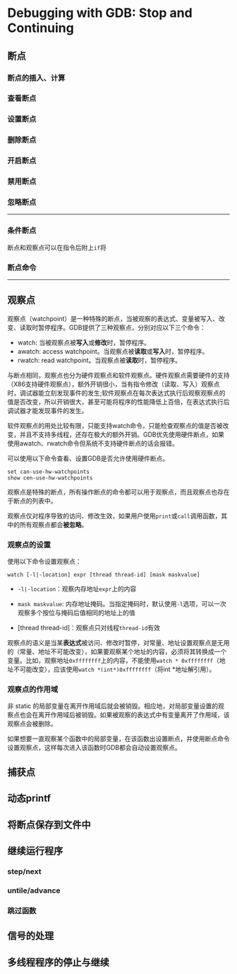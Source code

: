 # Debugging with GDB: Stop and Continuing

## 断点

### 断点的插入、计算

### 查看断点

### 设置断点

### 删除断点

### 开启断点

### 禁用断点

### 忽略断点

-----------------



### 条件断点

断点和观察点可以在指令后附上`if`将

### 断点命令



--------------------------





## 观察点

观察点（watchpoint）是一种特殊的断点，当被观察的表达式、变量被写入、改变、读取时暂停程序。GDB提供了三种观察点，分别对应以下三个命令：

- watch: 当被观察点被**写入**或**修改**时，暂停程序。
- awatch: access watchpoint。当观察点被**读取**或**写入**时，暂停程序。
- rwatch: read watchpoint。当观察点被**读取**时，暂停程序。

与断点相同，观察点也分为硬件观察点和软件观察点。硬件观察点需要硬件的支持（X86支持硬件观察点），额外开销很小，当有指令修改（读取、写入）观察点时，调试器能立刻发现事件的发生;软件观察点在每次表达式执行后观察观察点的值是否改变，所以开销很大，甚至可能将程序的性能降低上百倍，在表达式执行后调试器才能发现事件的发生。

软件观察点的用处比较有限，只能支持watch命令，只能检查观察点的值是否被改变，并且不支持多线程，还存在极大的额外开销。GDB优先使用硬件断点，如果使用awatch、rwatch命令但系统不支持硬件断点的话会报错。

可以使用以下命令查看、设置GDB是否允许使用硬件断点。

```
set can-use-hw-watchpoints
show cen-use-hw-watchpoints
```

观察点是特殊的断点，所有操作断点的命令都可以用于观察点，而且观察点也存在于断点的列表中。

观察点仅对程序导致的访问、修改生效，如果用户使用`print`或`call`调用函数，其中的所有观察点都会**被忽略**。

### 观察点的设置

使用以下命令设置观察点：

```
watch [-l|-location] expr [thread thread-id] [mask maskvalue]
```

- `-l|-location`：观察内存地址`expr`上的内容
- `mask maskvalue`: 内存地址掩码。当指定掩码时，默认使用`-l`选项，可以一次观察多个按位与掩码后值相同的地址上的值

- [thread thread-id]：观察点只对线程`thread-id`有效

观察点的语义是当某**表达式**被访问、修改时暂停，对常量、地址设置观察点是无用的（常量、地址不可能改变），如果要观察某个地址的内容，必须将其转换成一个变量。比如，观察地址`0xffffffff`上的内容，不能使用`watch * 0xffffffff`（地址不可能改变），应该使用`watch *(int*)0xffffffff`（将int *地址解引用）。

### 



### 观察点的作用域

非 static 的局部变量在离开作用域后就会被销毁。相应地，对局部变量设置的观察点也会在离开作用域后被销毁。如果被观察的表达式中有变量离开了作用域，该观察点会被删除。

如果想要一直观察某个函数中的局部变量，在该函数出设置断点，并使用断点命令设置观察点，这样每次进入该函数时GDB都会自动设置观察点。



## 捕获点



## 动态printf

## 将断点保存到文件中



## 继续运行程序



### step/next

### untile/advance

### 跳过函数



## 信号的处理



## 多线程程序的停止与继续

  





